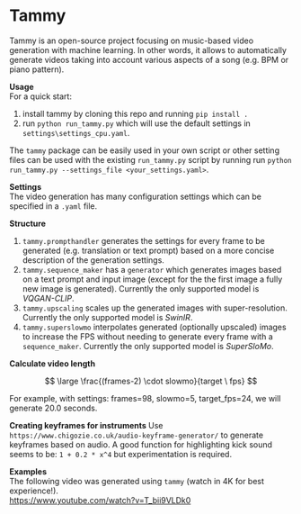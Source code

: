 # Tammy
Tammy is an open-source project focusing on music-based video generation with machine learning.
In other words, it allows to automatically generate videos taking into account various aspects of a song (e.g. BPM or piano pattern).


**Usage**  
For a quick start:
1. install tammy by cloning this repo and running `pip install .`
2. run `python run_tammy.py` which will use the default settings in `settings\settings_cpu.yaml`.

The `tammy` package can be easily used in your own script or other setting files can be used with the existing `run_tammy.py` script by running run `python run_tammy.py --settings_file <your_settings.yaml>`.

**Settings**  
The video generation has many configuration settings which can be specified in a `.yaml` file.

**Structure**
1. `tammy.prompthandler` generates the settings for every frame to be generated (e.g. translation or text prompt) based on a more concise description of the generation settings.  
2. `tammy.sequence_maker` has a `generator` which generates images based on a text prompt and input image (except for the the first image a fully new image is generated). Currently the only supported model is _VQGAN-CLIP_.
3. `tammy.upscaling` scales up the generated images with super-resolution. Currently the only supported model is _SwinIR_.  
4. `tammy.superslowmo` interpolates generated (optionally upscaled) images to increase the FPS without needing to generate every frame with a `sequence_maker`. Currently the only supported model is _SuperSloMo_.  

**Calculate video length**  

$$ \large  \frac{(frames-2) \cdot slowmo}{target \  fps}  $$
 
For example, with settings: frames=98, slowmo=5, target_fps=24, we will generate 20.0 seconds.

**Creating keyframes for instruments**
Use `https://www.chigozie.co.uk/audio-keyframe-generator/` to generate keyframes based on audio. A good function for highlighting kick sound seems to be: `1 + 0.2 * x^4` but experimentation is required.

**Examples**  
The following video was generated using `tammy` (watch in 4K for best experience!).  
https://www.youtube.com/watch?v=T_bii9VLDk0

